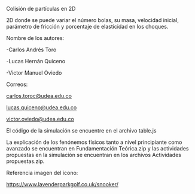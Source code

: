 Colisión de partículas en 2D

2D donde se puede variar el número bolas, su masa, velocidad inicial, parámetro de fricción y porcentaje de elasticidad en los choques.

Nombre de los autores:

-Carlos Andrés Toro

-Lucas Hernán Quiceno

-Victor Manuel Oviedo

Correos:

carlos.toroc@udea.edu.co

lucas.quiceno@udea.edu.co

victor.oviedo@udea.edu.co

El código de la simulación se encuentre en el archivo table.js

La explicación de los fenónemos físicos tanto a nivel principiante como avanzado se encuentran en Fundamentación Teórica.zip y las actividades propuestas en la simulación se encuentran en los archivos Actividades propuestas.zip.


Referencia imagen del ícono: 

https://www.lavenderparkgolf.co.uk/snooker/
